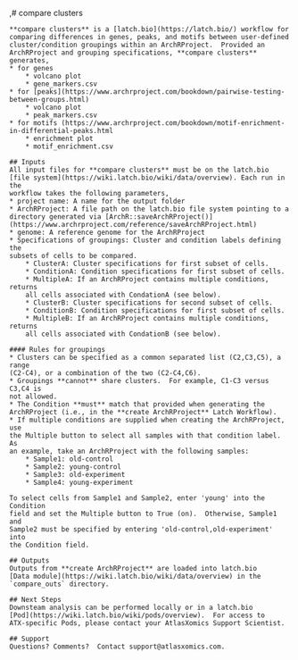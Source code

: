 ,# compare clusters

    **compare clusters** is a [latch.bio](https://latch.bio/) workflow for
    comparing differences in genes, peaks, and motifs between user-defined
    cluster/condition groupings within an ArchRProject.  Provided an
    ArchRProject and grouping specifications, **compare clusters** generates,
    * for genes
        * volcano plot
        * gene_markers.csv
    * for [peaks](https://www.archrproject.com/bookdown/pairwise-testing-between-groups.html)
        * volcano plot
        * peak_markers.csv
    * for motifs (https://www.archrproject.com/bookdown/motif-enrichment-in-differential-peaks.html​
        * enrichment plot
        * motif_enrichment.csv

    ## Inputs
    All input files for **compare clusters** must be on the latch.bio
    [file system](https://wiki.latch.bio/wiki/data/overview). Each run in the
    workflow takes the following parameters,
    * project name: A name for the output folder
    * ArchRProject: A file path on the latch.bio file system pointing to a
    directory generated via [ArchR::saveArchRProject()](https://www.archrproject.com/reference/saveArchRProject.html)
    * genome: A reference genome for the ArchRProject
    * Specifications of groupings: Cluster and condition labels defining the
    subsets of cells to be compared.
        * ClusterA: Cluster specifications for first subset of cells.
        * ConditionA: Condition specifications for first subset of cells.
        * MultipleA: If an ArchRProject contains multiple conditions, returns
        all cells associated with CondationA (see below).
        * ClusterB: Cluster specifications for second subset of cells.
        * ConditionB: Condition specifications for first subset of cells.
        * MultipleB: If an ArchRProject contains multiple conditions, returns
        all cells associated with CondationB (see below).

    #### Rules for groupings
    * Clusters can be specified as a common separated list (C2,C3,C5), a range
    (C2-C4), or a combination of the two (C2-C4,C6).
    * Groupings **cannot** share clusters.  For example, C1-C3 versus C3,C4 is
    not allowed.
    * The Condition **must** match that provided when generating the
    ArchRProject (i.e., in the **create ArchRProject** Latch Workflow).
    * If multiple conditions are supplied when creating the ArchRProject, use
    the Multiple button to select all samples with that condition label.  As
    an example, take an ArchRProject with the following samples:
        * Sample1: old-control
        * Sample2: young-control
        * Sample3: old-experiment
        * Sample4: young-experiment

    To select cells from Sample1 and Sample2, enter 'young' into the Condition
    field and set the Multiple button to True (on).  Otherwise, Sample1 and
    Sample2 must be specified by entering 'old-control,old-experiment' into
    the Condition field.

    ## Outputs
    Outputs from **create ArchRProject** are loaded into latch.bio
    [Data module](https://wiki.latch.bio/wiki/data/overview) in the
    `compare_outs` directory.

    ## Next Steps
    Downsteam analysis can be performed locally or in a latch.bio
    [Pod](https://wiki.latch.bio/wiki/pods/overview).  For access to
    ATX-specific Pods, please contact your AtlasXomics Support Scientist.

    ## Support
    Questions? Comments?  Contact support@atlasxomics.com.
